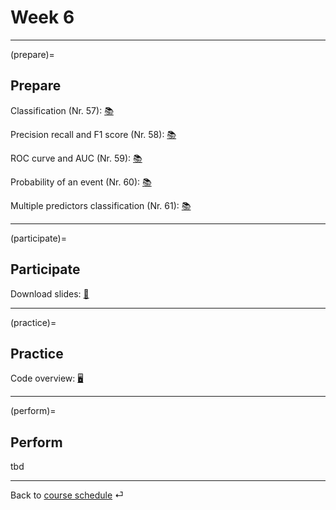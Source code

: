 # Week 6


---

(prepare)=
## Prepare


Classification (Nr. 57): [📚](https://www.statlearning.com/)

Precision recall and F1 score (Nr. 58): [📚](https://mlu-explain.github.io/precision-recall/)

ROC curve and AUC (Nr. 59): [📚](https://mlu-explain.github.io/roc-auc/)

Probability of an event (Nr. 60): [📚](https://openintro-ims.netlify.app/model-logistic.html#modelingTheProbabilityOfAnEvent)

Multiple predictors classification (Nr. 61): [📚](https://openintro-ims.netlify.app/model-logistic.html#logistic-model-with-many-variables)


---

(participate)=
## Participate


Download slides: [📑](https://drive.google.com/file/d/1-xqu9GGXofuFrf2bWMbk0jSfwSr51xcB/view?usp=sharing)



---

(practice)=
## Practice


Code overview: [🖥](../code/code-overview.md)


---

(perform)=
## Perform

tbd



---

Back to [course schedule](../docs/course-schedule.md) ⏎

